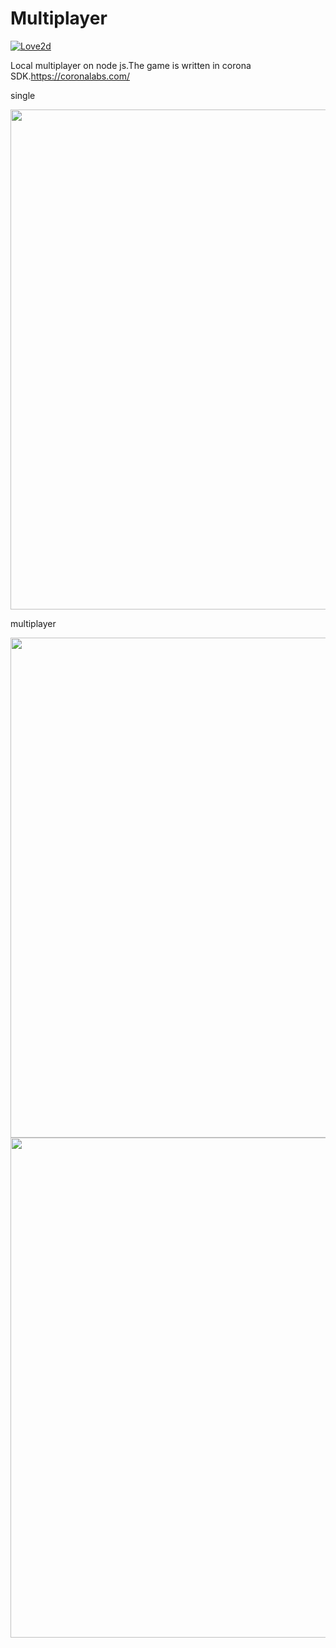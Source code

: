 # Multiplayer
[![Love2d](https://img.shields.io/badge/corona%20SDK-engine-orange.svg)](https://coronalabs.com/)


Local multiplayer on node js.The game is written in corona SDK.https://coronalabs.com/

single

<img src = "https://github.com/superdub/Multiplayer/blob/master/scrinshot1.png" width = "800">

multiplayer

<img src = "https://github.com/superdub/Multiplayer/blob/master/scrinshot2.png" width = "800">
<img src = "https://github.com/superdub/Multiplayer/blob/master/scrinshot3.png" width = "800">
